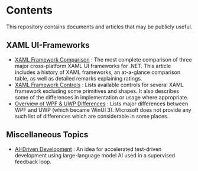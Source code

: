 # Contents

This repository contains documents and articles that may be publicly useful.

## XAML UI-Frameworks

 * [XAML Framework Comparison](https://github.com/robloo/PublicDocs/blob/master/XAMLFrameworkComparison.md) : The most complete comparison of three major cross-platform XAML UI frameworks for .NET. This article includes a history of XAML frameworks, an at-a-glance comparison table, as well as detailed remarks explaining ratings.
 * [XAML Framework Controls](https://github.com/robloo/PublicDocs/blob/master/XAMLFrameworkControls.md) : Lists available controls for several XAML framework excluding some primitives and shapes. It also describes some of the differences in implementation or usage where appropriate.
 * [Overview of WPF & UWP Differences](https://github.com/robloo/PublicDocs/blob/master/UWPvsWPF.md) : Lists major differences between WPF and UWP (which became WinUI 3). Microsoft does not provide any such list of differences which are considerable in some places.

## Miscellaneous Topics

 * [AI-Driven Development](https://github.com/robloo/PublicDocs/blob/master/AIDrivenDevelopment.md) : An idea for accelerated test-driven development using large-language model AI used in a supervised feedback loop.
